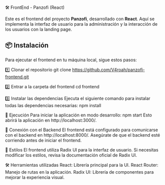 🛠️ FrontEnd - Panzofi (React)

Este es el frontend del proyecto **Panzofi**, desarrollado con **React**. Aquí se implementa la interfaz de usuario para la administración y la interacción de los usuarios con la landing page.

## 📦 Instalación

Para ejecutar el frontend en tu máquina local, sigue estos pasos:

1️⃣ Clonar el repositorio
git clone https://github.com/V4roah/panzofi-frontend.git


2️⃣ Entrar a la carpeta del frontend
cd frontend


3️⃣ Instalar las dependencias
Ejecuta el siguiente comando para instalar todas las dependencias necesarias:
npm install


🚀 Ejecución
Para iniciar la aplicación en modo desarrollo:
npm start
Esto abrirá la aplicación en http://localhost:3000/.

🔗 Conexión con el Backend
El frontend está configurado para comunicarse con el backend en http://localhost:8000/. Asegúrate de que el backend esté corriendo antes de iniciar el frontend.

🎨 Estilos
El frontend utiliza Radix UI para la interfaz de usuario. Si necesitas modificar los estilos, revisa la documentación oficial de Radix UI.

🛠 Herramientas utilizadas
React: Librería principal para la UI.
React Router: Manejo de rutas en la aplicación.
Radix UI: Librería de componentes para mejorar la experiencia visual.
